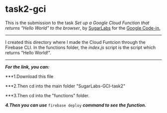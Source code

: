 # task2-gci

This is the submission to the task *Set up a Google Cloud Function that returns "Hello World" to the browser*, by [SugarLabs](https://sugarlabs.org/) for the [Google Code-in.](https://codein.withgoogle.com/)

---

I created this directory where I made the Cloud Funtcion through the Firebase CLI.
In the functions folder, the *index.js* script is the script which returns "Hello World!".

---

***For the link, you can:***

***1.Download this file

***2.Then cd into the main folder "SugarLabs-GCI-task2"

***3.Then cd into the "functions" folder.

***4.Then you can use*** ```firebase deploy``` ***command to see the function.***
